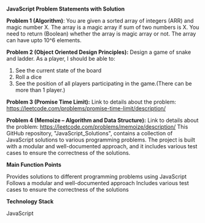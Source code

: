 **JavaScript Problem Statements with Solution**

**Problem 1 (Algorithm)**: You are given a sorted array of integers (ARR) 
and magic number X. The array is a magic array if sum of two numbers is
X. You need to return (Boolean) whether the array is magic array or not.
The array can have upto 10^6 elements.

**Problem 2 (Object Oriented Design Principles):** Design a game of 
snake and ladder. As a player, I should be able to:
1. See the current state of the board
2. Roll a dice
3. See the position of all players participating in the game.(There can be 
more than 1 player.)

**Problem 3 (Promise Time Limit):**
Link to details about the problem: 
https://leetcode.com/problems/promise-time-limit/description/

**Problem 4 (Memoize – Algorithm and Data Structure):**
Link to details about the problem: 
https://leetcode.com/problems/memoize/description/
This GitHub repository, "JavaScript_Solutions", contains a collection of JavaScript solutions to various programming problems. The project is built with a modular and well-documented approach, and it includes various test cases to ensure the correctness of the solutions.

**Main Function Points**

Provides solutions to different programming problems using JavaScript
Follows a modular and well-documented approach
Includes various test cases to ensure the correctness of the solutions

**Technology Stack**

JavaScript
